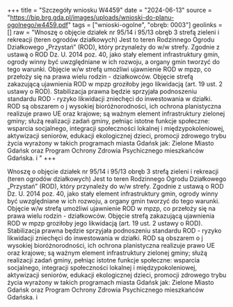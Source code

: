 +++
title = "Szczegóły wniosku W4459"
date = "2024-06-13"
source = "https://bip.brg.gda.pl/images/uploads/wnioski-do-planu-ogolnego/w4459.pdf"
tags = ["wnioski-ogolne", "obręb: 0003"]
geolinks = []
raw = "Wnoszę o objęcie działek nr 95/14 i 95/13 obręb 3 strefą zieleni i rekreacji (teren ogrodów działkowych) Jest to teren Rodzinnego Ogrodu Działkowego „Przystań” (ROD), który przynależy do w/w strefy. Zgodnie z ustawą o ROD Dz. U. 2014 poz. 40, jako stały element infrastruktury gmin, ogrody winny być  uwzględniane w ich rozwoju, a organy gmin tworzyć do tego warunki. Objęcie w/w strefą umożliwi ujawnienie  ROD w mpzp, co przełoży się na prawa wielu rodzin - działkowców. Objęcie strefą zakazującą ujawnienia ROD  w mpzp groziłoby jego likwidacją (art. 19 ust. 2 ustawy o ROD). Stabilizacja prawna będzie sprzyjała podnoszeniu standardu ROD - ryzyko likwidacji zniechęci do inwestowania w działki. ROD są obszarem o j wysokiej bioróżnorodności, ich ochrona planistyczna realizuje prawo UE oraz krajowe; są ważnym element infrastruktury zielonej gminy; służą realizacji zadań gminy, pełniąc istotne funkcje społeczne: wsparcia  socjalnego, integracji społeczności lokalnej i międzypokoleniowej, aktywizacji seniorów, edukacji ekologicznej  dzieci, promocji zdrowego trybu życia wyrażony w takich programach miasta Gdańsk jak: Zielone Miasto  Gdańsk oraz Program Ochrony Zdrowia Psychicznego mieszkańców Gdańska. i "
+++

Wnoszę o objęcie działek nr 95/14 i 95/13 obręb 3 strefą zieleni i rekreacji (teren ogrodów
działkowych) Jest to teren Rodzinnego Ogrodu Działkowego „Przystań” (ROD), który przynależy do w/w strefy.
Zgodnie z ustawą o ROD Dz. U. 2014 poz. 40, jako stały element infrastruktury gmin, ogrody winny być
 uwzględniane w ich rozwoju, a organy gmin tworzyć do tego warunki. Objęcie w/w strefą umożliwi ujawnienie 
ROD w mpzp, co przełoży się na prawa wielu rodzin - działkowców. Objęcie strefą zakazującą ujawnienia ROD
 w mpzp groziłoby jego likwidacją (art. 19 ust. 2 ustawy o ROD). Stabilizacja prawna będzie sprzyjała
podnoszeniu standardu ROD - ryzyko likwidacji zniechęci do inwestowania w działki. ROD są obszarem o
j wysokiej bioróżnorodności, ich ochrona planistyczna realizuje prawo UE oraz krajowe; są ważnym element
infrastruktury zielonej gminy; służą realizacji zadań gminy, pełniąc istotne funkcje społeczne: wsparcia
 socjalnego, integracji społeczności lokalnej i międzypokoleniowej, aktywizacji seniorów, edukacji ekologicznej
 dzieci, promocji zdrowego trybu życia wyrażony w takich programach miasta Gdańsk jak: Zielone Miasto
 Gdańsk oraz Program Ochrony Zdrowia Psychicznego mieszkańców Gdańska. i



